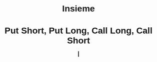 # Insieme
<!DOCTYPE html>
<html lang="it">
<head>
    <meta charset="UTF-8">
    <meta name="viewport" content="width=device-width, initial-scale=1.0">
    <title>Payoff Insieme</title>
    <style>
        body {
            font-family: Arial, sans-serif;
            text-align: center;
        }
        canvas {
            border: 1px solid black;
            margin-top: 20px;
        }
    </style>
</head>
<body>
    <h1>Put Short, Put Long, Call Long, Call Short</h1>
    <canvas id="payoffCanvas" width="600" height="400"></canvas>
    <script>
        function drawPayoff(){
            const canvas = document.getElementById("payoffCanvas");
            const ctx = canvas.getContext("2d");

            // Pulizia del canvas
            ctx.clearRect(0, 0, canvas.width, canvas.height);

            // Definizione del payoff
            const width = canvas.width;
            const height = canvas.height;
            const strikePrice1 = width / 8;
            const strikePrice2 = width * 3 / 8;
            const strikePrice3 = width * 5 / 8;
            const strikePrice4 = width * 7 / 8;
            const profitHeight = height * 2 / 3;
            const lossHeight1 = height / 2 + 5;
            const lossHeight2 = height * 3 / 4 - 5;
            const lossHeight3 = height * 3 / 4 + 5;
            const lossHeight4 = height / 2 - 5;

            // Disegno degli assi
            ctx.beginPath();
            // Asse X
            ctx.moveTo(0, profitHeight);
            ctx.lineTo(width, profitHeight);
            // No asse Y
            ctx.strokeStyle = "black";
            ctx.stroke();

            // Disegno delle rette degli Strike
            ctx.beginPath();
            ctx.moveTo(strikePrice1, 0);
            ctx.lineTo(strikePrice1, height);
            ctx.moveTo(strikePrice2, 0);
            ctx.lineTo(strikePrice2, height);
            ctx.moveTo(strikePrice3, 0);
            ctx.lineTo(strikePrice3, height);
            ctx.moveTo(strikePrice4, 0);
            ctx.lineTo(strikePrice4, height);
            ctx.strokeStyle = "red";
            ctx.setLineDash([5, 5]); // Linea tratteggiata
            ctx.stroke();
            ctx.setLineDash([]); //Ripristina lo stile normale

            // Disegno payoff put short
            ctx.beginPath();
            ctx.moveTo(strikePrice2-20, lossHeight1);
            ctx.lineTo(strikePrice1+(-lossHeight1+profitHeight), lossHeight1);
            ctx.lineTo(strikePrice1+(-lossHeight1+profitHeight) - 200, lossHeight1 + 200);
            ctx.strokeStyle = "blue";
            ctx.lineWidth = 2;
            ctx.stroke();

            // Disegno payoff put long
            ctx.beginPath();
            ctx.moveTo(strikePrice3-20, lossHeight2);
            ctx.lineTo(strikePrice2+(lossHeight2-profitHeight), lossHeight2);
            ctx.lineTo(strikePrice2+(lossHeight2-profitHeight) - 200, lossHeight2 - 200);
            ctx.strokeStyle = "green";
            ctx.lineWidth = 2;
            ctx.stroke();

            // Disegno payoff call long
            ctx.beginPath();
            ctx.moveTo(strikePrice2+20, lossHeight3);
            ctx.lineTo(strikePrice3-(lossHeight3-profitHeight), lossHeight3);
            ctx.lineTo(strikePrice3-(lossHeight3-profitHeight) + 200, lossHeight3 - 200);
            ctx.strokeStyle = "yellow";
            ctx.lineWidth = 2;
            ctx.stroke();

            // Disegno payoff call short
            ctx.beginPath();
            ctx.moveTo(strikePrice3+20, lossHeight4);
            ctx.lineTo(strikePrice4-(-lossHeight4+profitHeight), lossHeight4);
            ctx.lineTo(strikePrice4-(-lossHeight4+profitHeight) + 200, lossHeight4 + 200);
            ctx.strokeStyle = "orange";
            ctx.lineWidth = 2;
            ctx.stroke();


            // Aggiunta etichette sugli assi
            ctx.font = "14px Arial";
            ctx.fillStyle = "black";
            // Asse X
            ctx.fillText("Prezzo",width - 50, profitHeight - 10);
            ctx.fillText("100", strikePrice1 - 20, profitHeight - 5);
            ctx.fillText("200", strikePrice2 - 20, profitHeight - 5);
            ctx.fillText("300", strikePrice3 - 20, profitHeight - 5);
            ctx.fillText("400", strikePrice4 - 20, profitHeight - 5);


        }
    </script>
    <br>
    <button onclick="drawPayoff()">Disegna Payoff</button>
</body>
</html>
